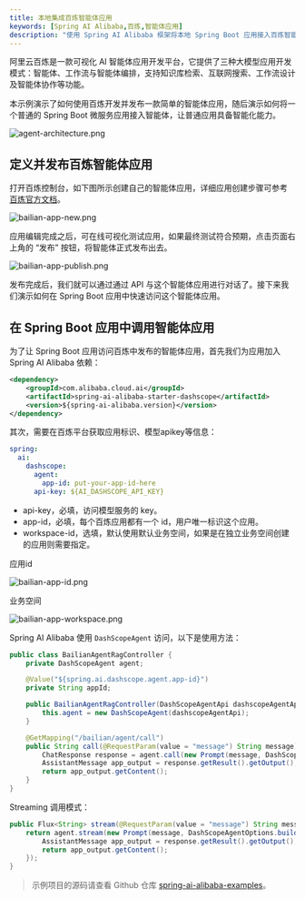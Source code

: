 ```yaml
---
title: 本地集成百炼智能体应用
keywords: [Spring AI Alibaba,百炼,智能体应用]
description: "使用 Spring AI Alibaba 框架将本地 Spring Boot 应用接入百炼智能体，访问百炼智能体应用 API。"
---
```


阿里云百炼是一款可视化 AI 智能体应用开发平台，它提供了三种大模型应用开发模式：智能体、工作流与智能体编排，支持知识库检索、互联网搜索、工作流设计及智能体协作等功能。

本示例演示了如何使用百炼开发并发布一款简单的智能体应用，随后演示如何将一个普通的 Spring Boot 微服务应用接入智能体，让普通应用具备智能化能力。

![agent-architecture.png](/img/user/ai/practices/bailian-agent/agent-architecture.png)

## 定义并发布百炼智能体应用

打开百炼控制台，如下图所示创建自己的智能体应用，详细应用创建步骤可参考 [百炼官方文档](https://help.aliyun.com/zh/model-studio/user-guide/application-introduction)。

![bailian-app-new.png](/img/user/ai/practices/bailian-agent/bailian-app-new.png)

应用编辑完成之后，可在线可视化测试应用，如果最终测试符合预期，点击页面右上角的 “发布” 按钮，将智能体正式发布出去。

![bailian-app-publish.png](/img/user/ai/practices/bailian-agent/bailian-app-publish.png)

发布完成后，我们就可以通过通过 API 与这个智能体应用进行对话了。接下来我们演示如何在 Spring Boot 应用中快速访问这个智能体应用。

## 在 Spring Boot 应用中调用智能体应用

为了让 Spring Boot 应用访问百炼中发布的智能体应用，首先我们为应用加入 Spring AI Alibaba 依赖：

```xml
<dependency>
	<groupId>com.alibaba.cloud.ai</groupId>
	<artifactId>spring-ai-alibaba-starter-dashscope</artifactId>
	<version>${spring-ai-alibaba.version}</version>
</dependency>
```

其次，需要在百炼平台获取应用标识、模型apikey等信息：

```yaml
spring:
  ai:
    dashscope:
      agent:
        app-id: put-your-app-id-here
      api-key: ${AI_DASHSCOPE_API_KEY}
```

* api-key，必填，访问模型服务的 key。
* app-id，必填，每个百炼应用都有一个 id，用户唯一标识这个应用。
* workspace-id，选填，默认使用默认业务空间，如果是在独立业务空间创建的应用则需要指定。

应用id

![bailian-app-id.png](/img/user/ai/practices/bailian-agent/bailian-app-id.png)

业务空间

![bailian-app-workspace.png](/img/user/ai/practices/bailian-agent/bailian-app-workspace.png)


Spring AI Alibaba 使用 `DashScopeAgent` 访问，以下是使用方法：

```java
public class BailianAgentRagController {
	private DashScopeAgent agent;

	@Value("${spring.ai.dashscope.agent.app-id}")
	private String appId;

	public BailianAgentRagController(DashScopeAgentApi dashscopeAgentApi) {
		this.agent = new DashScopeAgent(dashscopeAgentApi);
	}

	@GetMapping("/bailian/agent/call")
	public String call(@RequestParam(value = "message") String message) {
		ChatResponse response = agent.call(new Prompt(message, DashScopeAgentOptions.builder().withAppId(appId).build()));
		AssistantMessage app_output = response.getResult().getOutput();
		return app_output.getContent();
	}
}
```

Streaming 调用模式：

```java
public Flux<String> stream(@RequestParam(value = "message") String message) {
	return agent.stream(new Prompt(message, DashScopeAgentOptions.builder().withAppId(appId).build())).map(response -> {
		AssistantMessage app_output = response.getResult().getOutput();
		return app_output.getContent();
	});
}
```

> 示例项目的源码请查看 Github 仓库 [spring-ai-alibaba-examples](https://github.com/springaialibaba/spring-ai-alibaba-examples/tree/main/spring-ai-alibaba-rag-example)。

